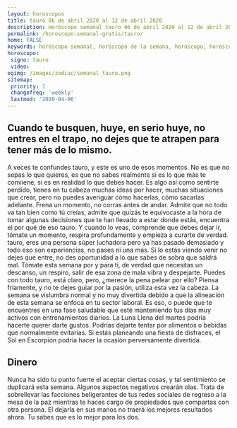 ```yaml
---
layout: horoscopos
title: tauro 06 de abril 2020 al 12 de abril 2020 
description: Horóscopo semanal tauro 06 de abril 2020 al 12 de abril 2020. Cuando te busquen, huye, en serio huye, no entres en el trapo, no dejes que te atrapen para tener más de lo mismo.
permalink: /horoscopo-semanal-gratis/tauro/
home: FALSE
keywords: horóscopo semanal, horóscopo de la semana, horóscopo, horóscopo gratis,horóscopos, horóscopo esperanza gracia, horoscopos tauro la semana, horóscopos gratis, Tarot, Astrologia, Zodíaco, tauro, horoscopo gratis, semanal
horoscopo:
 signo: tauro
 video:  
ogimg: /images/zodiac/semanal_tauro.png
sitemap:
 priority: 1
 changefreq: 'weekly'
 lastmod: '2020-04-06'
---
```




## Cuando te busquen, huye, en serio huye, no entres en el trapo, no dejes que te atrapen para tener más de lo mismo.

A veces te confundes tauro, y este es uno de esos momentos. No es que no sepas lo que quieres, es que no sabes realmente si es lo que más te conviene, si es en realidad lo que debes hacer. Es algo así como sentirte perdido, tienes en tu cabeza muchas ideas por hacer, muchas situaciones que crear, pero no puedes averiguar cómo hacerlas, cómo sacarlas adelante. Frena un momento, no corras antes de andar. Admite que no todo va tan bien como tú creías, admite que quizás te equivocaste a la hora de tomar algunas decisiones que te han llevado a estar donde estás, encuentra el por qué de eso tauro. Y cuando lo veas, comprende que debes dejar ir, tómate un momento, respira profundamente y empieza a curarte de verdad. tauro, eres una persona súper luchadora pero ya has pasado demasiado y todo eso son experiencias, no pases ni una más. Si lo estás viendo venir no dejes que entre, no des oportunidad a lo que sabes de sobra que saldrá mal. Tómate esta semana por y para ti, de verdad que necesitas un descanso, un respiro, salir de esa zona de mala vibra y despejarte. Puedes con todo tauro, está claro, pero, ¿merece la pena pelear por ello? Piensa fríamente, y no te dejes guiar por la pasión, utiliza esta vez la cabeza.
La semana se vislumbra normal y no muy divertida debido a que la alineación de esta semana se enfoca en tu sector laboral. Es eso, o puede que te encuentres en una fase saludable que esté manteniendo tus días muy activos con entrenamientos diarios. La Luna Llena del martes podría hacerte querer darte gustos. Podrías dejarte tentar por alimentos o bebidas que normalmente evitarías. Si estás planeando una fiesta de disfraces, el Sol en Escorpión podría hacer la ocasión perversamente divertida.

## Dinero

Nunca ha sido tu punto fuerte el aceptar ciertas cosas, y tal sentimiento se duplicará esta semana. Algunos aspectos negativos crearán olas. Trata de sobrellevar las facciones beligerantes de tus redes sociales de regreso a la mesa de la paz mientras te haces cargo de propiedades que compartas con otra persona.  El dejarla en sus manos no traerá los mejores resultados ahora. Tu sabes que es lo mejor para los dos.
